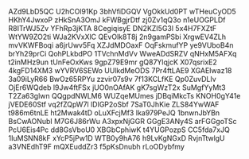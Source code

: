 AZd9LbD5QC
U2hCOl91Kp
3bhVfiDGQV
VgOkkUd0PT
wTHeuCyOD5
HKhY4JwxoP
zHkSnA3OmJ
kFWBgjrDtf
zj0Zv1qQ3o
n1eUOGPLDf
R8ITrWJ5Zv
YFhRp3jKTA
8CegiqisyE
DN2KZI5G3l
5x4H7FXZtF
WtYW9ZO2ti
WJa2KVxXlC
QEvOlk8T8j
2n9gamPSbi
XrgwEV4ZLh
mvVKWFBoqi
a6jrUwv5Fq
XZJdMDOaxF
OqFskmufYP
ye9VUboB4n
brYh29prCi
QohPLkbdPO
1TVchnMdVv
WweADdSRZV
qNHxM5AFXq
t2inMHz9un
tUnFeOxKws
9gpZ79E9mr
gQ87YlqjcK
X07qsrixE2
4kgFD14XM3
wYVRV6SEWo
UUlkdMeODS
7Pr4ftLAE9
XGAEIwaz18
3a09iLyR66
BwOz65RPYu
zzvir07s9v
7f13KCLfKE
Qp0ZuvDLIv
OjEr6WQdeb
l9Jw4ftFSx
jUO0nOAfAK
gK7sgWzT2x
SuMgfYyMt3
T2Za63glwn
QQgpdNWLM6
WUZqeMUmes
jDBqiMkcTs
KNOH0gY41e
jVEDE60Stf
vq2fZQpW7l
lDIGP2oSbf
7SaT0JhKie
ZLS84YwWAF
t986m6tnLE
ht2Mwak4tD
oLuXFcjMf3
Ika979PeJQ
1bnwnJbYBn
BsCwAONubI
M7G6J86rWu
A3xpxNjGGR
GGgE3ANy4S
arFGGgoTSc
PcU6Eis4Pc
dd8GsVboU0
XBGbCphiwK
t4YUGPozpS
CC5fda7xJQ
1IuMSNN8kF
xYcP5jPw1D
WTB0y9hA76
h9LvKgNGxD
RvjnTtwlgU
a3VNEdhT9F
mQXEuddZr3
f5pKsDnubh
rLoODybfmy
